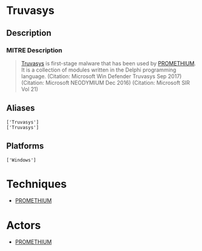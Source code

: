 
# Truvasys

## Description

### MITRE Description

> [Truvasys](https://attack.mitre.org/software/S0178) is first-stage malware that has been used by [PROMETHIUM](https://attack.mitre.org/groups/G0056). It is a collection of modules written in the Delphi programming language. (Citation: Microsoft Win Defender Truvasys Sep 2017) (Citation: Microsoft NEODYMIUM Dec 2016) (Citation: Microsoft SIR Vol 21)

## Aliases

```
['Truvasys']
['Truvasys']
```

## Platforms

```
['Windows']
```

# Techniques


* [PROMETHIUM](../techniques/PROMETHIUM.md)


# Actors


* [PROMETHIUM](../actors/PROMETHIUM.md)

